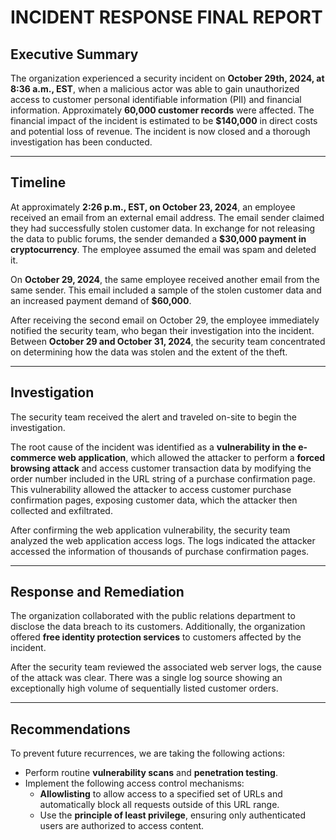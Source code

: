 # INCIDENT RESPONSE FINAL REPORT

## Executive Summary

The organization experienced a security incident on **October 29th, 2024, at 8:36 a.m., EST**, when a malicious actor was able to gain unauthorized access to customer personal identifiable information (PII) and financial information. Approximately **60,000 customer records** were affected. The financial impact of the incident is estimated to be **$140,000** in direct costs and potential loss of revenue. The incident is now closed and a thorough investigation has been conducted.

---

## Timeline

At approximately **2:26 p.m., EST, on October 23, 2024**, an employee received an email from an external email address. The email sender claimed they had successfully stolen customer data. In exchange for not releasing the data to public forums, the sender demanded a **$30,000 payment in cryptocurrency**. The employee assumed the email was spam and deleted it.

On **October 29, 2024**, the same employee received another email from the same sender. This email included a sample of the stolen customer data and an increased payment demand of **$60,000**.

After receiving the second email on October 29, the employee immediately notified the security team, who began their investigation into the incident. Between **October 29 and October 31, 2024**, the security team concentrated on determining how the data was stolen and the extent of the theft.

---

## Investigation

The security team received the alert and traveled on-site to begin the investigation.

The root cause of the incident was identified as a **vulnerability in the e-commerce web application**, which allowed the attacker to perform a **forced browsing attack** and access customer transaction data by modifying the order number included in the URL string of a purchase confirmation page. This vulnerability allowed the attacker to access customer purchase confirmation pages, exposing customer data, which the attacker then collected and exfiltrated.

After confirming the web application vulnerability, the security team analyzed the web application access logs. The logs indicated the attacker accessed the information of thousands of purchase confirmation pages.

---

## Response and Remediation

The organization collaborated with the public relations department to disclose the data breach to its customers. Additionally, the organization offered **free identity protection services** to customers affected by the incident.

After the security team reviewed the associated web server logs, the cause of the attack was clear. There was a single log source showing an exceptionally high volume of sequentially listed customer orders.

---

## Recommendations

To prevent future recurrences, we are taking the following actions:

- Perform routine **vulnerability scans** and **penetration testing**.
- Implement the following access control mechanisms:
  - **Allowlisting** to allow access to a specified set of URLs and automatically block all requests outside of this URL range.
  - Use the **principle of least privilege**, ensuring only authenticated users are authorized to access content.
